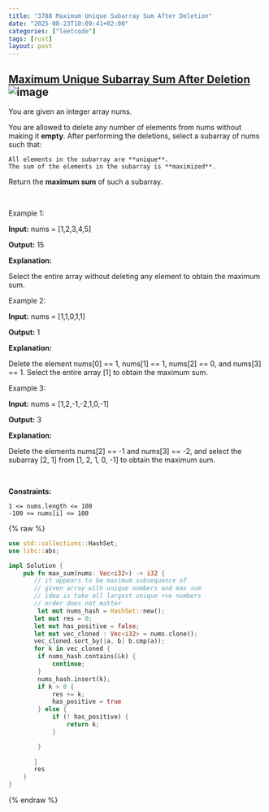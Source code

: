 ```yaml
---
title: "3788 Maximum Unique Subarray Sum After Deletion"
date: "2025-08-23T10:09:41+02:00"
categories: ["leetcode"]
tags: [rust]
layout: post
---
```


## [Maximum Unique Subarray Sum After Deletion](https://leetcode.com/problems/maximum-unique-subarray-sum-after-deletion) ![image](https://img.shields.io/badge/Difficulty-Easy-brightgreen)

You are given an integer array nums.

You are allowed to delete any number of elements from nums without making it **empty**. After performing the deletions, select a subarray of nums such that:

	All elements in the subarray are **unique**.
	The sum of the elements in the subarray is **maximized**.

Return the **maximum sum** of such a subarray.

 

Example 1:

**Input:** nums = [1,2,3,4,5]

**Output:** 15

**Explanation:**

Select the entire array without deleting any element to obtain the maximum sum.

Example 2:

**Input:** nums = [1,1,0,1,1]

**Output:** 1

**Explanation:**

Delete the element nums[0] == 1, nums[1] == 1, nums[2] == 0, and nums[3] == 1. Select the entire array [1] to obtain the maximum sum.

Example 3:

**Input:** nums = [1,2,-1,-2,1,0,-1]

**Output:** 3

**Explanation:**

Delete the elements nums[2] == -1 and nums[3] == -2, and select the subarray [2, 1] from [1, 2, 1, 0, -1] to obtain the maximum sum.

 

**Constraints:**

	1 <= nums.length <= 100
	-100 <= nums[i] <= 100

{% raw %}
```rust
use std::collections::HashSet;
use libc::abs;

impl Solution {
    pub fn max_sum(nums: Vec<i32>) -> i32 {
       // it appears to be maximum subsequence of 
       // given array with unique numbers and max sum
       // idea is take all largest unique +ve numbers 
       // order does not matter
        let mut nums_hash = HashSet::new();
       let mut res = 0;
       let mut has_positive = false;
       let mut vec_cloned : Vec<i32> = nums.clone();
       vec_cloned.sort_by(|a, b| b.cmp(a));
       for k in vec_cloned {
        if nums_hash.contains(&k) {
            continue;
        }
        nums_hash.insert(k);
        if k > 0 {
            res += k;
            has_positive = true
        } else {
            if (! has_positive) {
                return k;
            }

        }
        
       }
       res
    }
}
```
{% endraw %}
